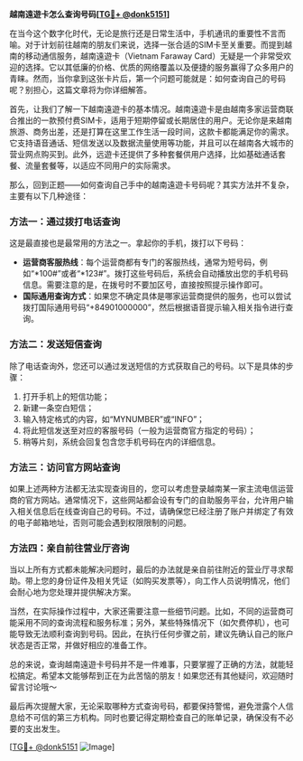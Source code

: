**越南遠遊卡怎么查询号码[[TG💪+ @donk5151](https://t.me/s/donk5151)]**

在当今这个数字化时代，无论是旅行还是日常生活中，手机通讯的重要性不言而喻。对于计划前往越南的朋友们来说，选择一张合适的SIM卡至关重要。而提到越南的移动通信服务，越南遠遊卡（Vietnam Faraway Card）无疑是一个非常受欢迎的选择。它以其低廉的价格、优质的网络覆盖以及便捷的服务赢得了众多用户的青睐。然而，当你拿到这张卡片后，第一个问题可能就是：如何查询自己的号码呢？别担心，这篇文章将为你详细解答。

首先，让我们了解一下越南遠遊卡的基本情况。越南遠遊卡是由越南多家运营商联合推出的一款预付费SIM卡，适用于短期停留或长期居住的用户。无论你是来越南旅游、商务出差，还是打算在这里工作生活一段时间，这款卡都能满足你的需求。它支持语音通话、短信发送以及数据流量使用等功能，并且可以在越南各大城市的营业网点购买到。此外，远遊卡还提供了多种套餐供用户选择，比如基础通话套餐、流量套餐等，以适应不同用户的实际需求。

那么，回到正题——如何查询自己手中的越南遠遊卡号码呢？其实方法并不复杂，主要有以下几种途径：

### 方法一：通过拨打电话查询
这是最直接也是最常用的方法之一。拿起你的手机，拨打以下号码：
- **运营商客服热线**：每个运营商都有专门的客服热线，通常为短号码，例如“*100#”或者“*123#”。拨打这些号码后，系统会自动播放出您的手机号码信息。需要注意的是，在拨号时不要加区号，直接按照提示操作即可。
- **国际通用查询方式**：如果您不确定具体是哪家运营商提供的服务，也可以尝试拨打国际通用号码“+84901000000”，然后根据语音提示输入相关指令进行查询。

### 方法二：发送短信查询
除了电话查询外，您还可以通过发送短信的方式获取自己的号码。以下是具体的步骤：
1. 打开手机上的短信功能；
2. 新建一条空白短信；
3. 输入特定格式的内容，如“MYNUMBER”或“INFO”；
4. 将此短信发送至对应的客服号码（一般为运营商官方指定的号码）；
5. 稍等片刻，系统会回复包含您手机号码在内的详细信息。

### 方法三：访问官方网站查询
如果上述两种方法都无法实现查询目的，您可以考虑登录越南某一家主流电信运营商的官方网站。通常情况下，这些网站都会设有专门的自助服务平台，允许用户输入相关信息后在线查询自己的号码。不过，请确保您已经注册了账户并绑定了有效的电子邮箱地址，否则可能会遇到权限限制的问题。

### 方法四：亲自前往营业厅咨询
当以上所有方式都未能解决问题时，最后的办法就是亲自前往附近的营业厅寻求帮助。带上您的身份证件及相关凭证（如购买发票等），向工作人员说明情况，他们会耐心地为您处理并提供解决方案。

当然，在实际操作过程中，大家还需要注意一些细节问题。比如，不同的运营商可能采用不同的查询流程和服务标准；另外，某些特殊情况下（如欠费停机），也可能导致无法顺利查询到号码。因此，在执行任何步骤之前，建议先确认自己的账户状态是否正常，并做好相应的准备工作。

总的来说，查询越南遠遊卡号码并不是一件难事，只要掌握了正确的方法，就能轻松搞定。希望本文能够帮到正在为此苦恼的朋友！如果您还有其他疑问，欢迎随时留言讨论哦～ 

最后再次提醒大家，无论采取哪种方式查询号码，都要保持警惕，避免泄露个人信息给不可信的第三方机构。同时也要记得定期检查自己的账单记录，确保没有不必要的支出发生。

[[TG💪+ @donk5151](https://t.me/s/donk5151) ![Image](https://i.postimg.cc/rwNCRYN7/Snipaste-2025-04-30-17-27-05.png)]